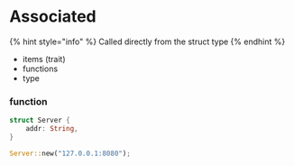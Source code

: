 # Associated

{% hint style="info" %}
Called directly from the struct type
{% endhint %}

* items (trait)
* functions
* type

### function

```rust
struct Server {
    addr: String,
}

Server::new("127.0.0.1:8080");
```
